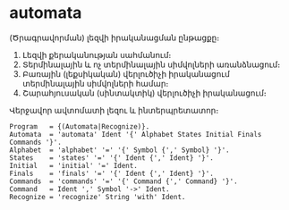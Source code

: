 # automata

(Ծրագրավորման) լեզվի իրականացման ընթացքը։

1. Լեզվի քերականության սահմանում։
2. Տերմինալային և ոչ տերմինալային սիմվոլների առանձնացում։
3. Բառային (լեքսիկական) վերլուծիչի իրականացում տերմինալային սիմվոլների համար։
4. Շարահյուսական (սինտակտիկ) վերլուծիչի իրականացում։

Վերջավոր ավտոմատի լեզու և ինտերպրետատոր։


````
Program   = {(Automata|Recognize)}.
Automata  = 'automata' Ident '{' Alphabet States Initial Finals Commands '}'.
Alphabet  = 'alphabet' '=' '{' Symbol {',' Symbol} '}'.
States    = 'states' '=' '{' Ident {',' Ident} '}'.
Initial   = 'initial' '=' Ident.
Finals    = 'finals' '=' '{' Ident {',' Ident} '}'.
Commands  = 'commands' '=' '{' Command {',' Command} '}'. 
Command   = Ident ',' Symbol '->' Ident.
Recognize = 'recognize' String 'with' Ident. 
````

